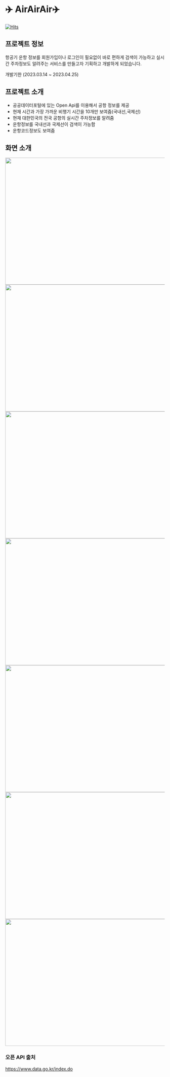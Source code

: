 # ✈️ AirAirAir✈️

[![Hits](https://hits.seeyoufarm.com/api/count/incr/badge.svg?url=https%3A%2F%2Fgithub.com%2Dark-jin%2Fhit-counter&count_bg=%2339A5FF&title_bg=%23000000&icon=azurepipelines.svg&icon_color=%23FFFFFF&title=HIT&edge_flat=false)](https://hits.seeyoufarm.com)

## 프로젝트 정보
항공기 운항 정보를 회원가입이나 로그인이 필요없이 바로 편하게 검색이 가능하고 실시간 주차정보도 알려주는 서비스를 만들고자 기획하고 개발하게 되었습니다.

개발기한
(2023.03.14 ~ 2023.04.25)

## 프로젝트 소개
- 공공데이터포털에 있는 Open Api를 이용해서 공항 정보를 제공
- 현재 시간과 가장 가까운 비행기 시간을 10개만 보여줌(국내선,국제선)
- 현재 대한민국의 전국 공항의 실시간 주차정보를 알려줌
- 운항정보를 국내선과 국제선이 검색이 가능함
- 운항코드정보도 보여줌

## 화면 소개
<img src = "https://user-images.githubusercontent.com/80817196/234196464-16dca148-c5e6-4c84-9bf1-5390a53cfef4.png" width="600" height="400">
<img src = "https://user-images.githubusercontent.com/80817196/234196546-0df38e76-c372-44c4-b8d0-049740008106.png" width="600" height="400">
<img src = "https://user-images.githubusercontent.com/80817196/234196629-3a40c279-4114-4070-a34f-02de691843e2.png" width="600" height="400">
<img src = "https://user-images.githubusercontent.com/80817196/234196640-91da84c0-e331-466d-9701-c5d40b1391ad.png" width="600" height="400">
<img src = "https://user-images.githubusercontent.com/80817196/234196656-5d15c5e8-3fa6-439f-9127-d659cb38f453.png" width="600" height="400">
<img src = "https://user-images.githubusercontent.com/80817196/234196666-5bb11819-11a7-4900-a69f-0d78cf36a743.png" width="600" height="400">
<img src = "https://user-images.githubusercontent.com/80817196/234196682-315d6665-6f07-4ca5-9ae4-9d61936b19cc.png" width="600" height="400">

### 오픈 API 출처
https://www.data.go.kr/index.do
